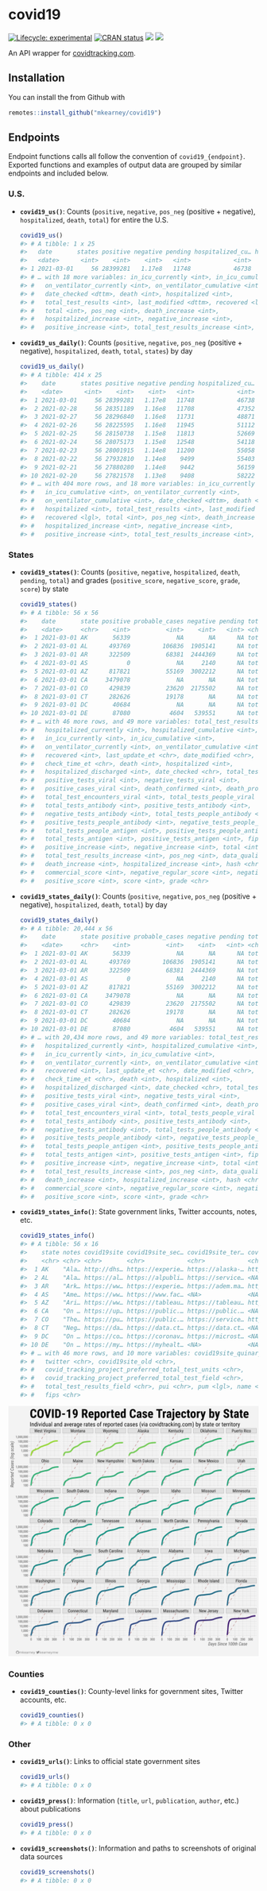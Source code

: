 
<!-- README.md is generated from README.Rmd. Please edit that file -->

# covid19

<!-- badges: start -->

[![Lifecycle:
experimental](https://img.shields.io/badge/lifecycle-experimental-orange.svg)](https://www.tidyverse.org/lifecycle/#experimental)
[![CRAN
status](https://www.r-pkg.org/badges/version/covid19)](https://CRAN.R-project.org/package=covid19)
[![](https://img.shields.io/github/last-commit/mkearney/covid19.svg)](https://github.com/mkearney/covid19/commits/master)
[![](https://img.shields.io/badge/devel%20version-0.0.1-greenyellow.svg)](https://github.com/mkearney/covid19)
<!-- badges: end -->

An API wrapper for [covidtracking.com](https://covidtracking.com/api/).

## Installation

You can install the from Github with

``` r
remotes::install_github("mkearney/covid19")
```

## Endpoints

Endpoint functions calls all follow the convention of
`covid19_{endpoint}`. Exported functions and examples of output data are
grouped by similar endpoints and included below.

### U.S.

  - **`covid19_us()`**: Counts (`positive`, `negative`, `pos_neg`
    (positive + negative), `hospitalized`, `death`, `total`) for entire
    the U.S.
    
    ``` r
    covid19_us()
    #> # A tibble: 1 x 25
    #>   date       states positive negative pending hospitalized_cu… hospitalized_cu…
    #>   <date>      <int>    <int>    <int>   <int>            <int>            <int>
    #> 1 2021-03-01     56 28399281   1.17e8   11748            46738           869030
    #> # … with 18 more variables: in_icu_currently <int>, in_icu_cumulative <int>,
    #> #   on_ventilator_currently <int>, on_ventilator_cumulative <int>,
    #> #   date_checked <dttm>, death <int>, hospitalized <int>,
    #> #   total_test_results <int>, last_modified <dttm>, recovered <lgl>,
    #> #   total <int>, pos_neg <int>, death_increase <int>,
    #> #   hospitalized_increase <int>, negative_increase <int>,
    #> #   positive_increase <int>, total_test_results_increase <int>, hash <chr>
    ```

  - **`covid19_us_daily()`**: Counts (`positive`, `negative`, `pos_neg`
    (positive + negative), `hospitalized`, `death`, `total`, `states`)
    by day
    
    ``` r
    covid19_us_daily()
    #> # A tibble: 414 x 25
    #>    date       states positive negative pending hospitalized_cu… hospitalized_cu…
    #>    <date>      <int>    <int>    <int>   <int>            <int>            <int>
    #>  1 2021-03-01     56 28399281   1.17e8   11748            46738           869030
    #>  2 2021-02-28     56 28351189   1.16e8   11708            47352           868006
    #>  3 2021-02-27     56 28296840   1.16e8   11731            48871           867127
    #>  4 2021-02-26     56 28225595   1.16e8   11945            51112           865699
    #>  5 2021-02-25     56 28150738   1.15e8   11813            52669           863766
    #>  6 2021-02-24     56 28075173   1.15e8   12548            54118           861784
    #>  7 2021-02-23     56 28001915   1.14e8   11200            55058           859612
    #>  8 2021-02-22     56 27932810   1.14e8    9499            55403           857448
    #>  9 2021-02-21     56 27880280   1.14e8    9442            56159           856143
    #> 10 2021-02-20     56 27821578   1.13e8    9408            58222           855146
    #> # … with 404 more rows, and 18 more variables: in_icu_currently <int>,
    #> #   in_icu_cumulative <int>, on_ventilator_currently <int>,
    #> #   on_ventilator_cumulative <int>, date_checked <dttm>, death <int>,
    #> #   hospitalized <int>, total_test_results <int>, last_modified <dttm>,
    #> #   recovered <lgl>, total <int>, pos_neg <int>, death_increase <int>,
    #> #   hospitalized_increase <int>, negative_increase <int>,
    #> #   positive_increase <int>, total_test_results_increase <int>, hash <chr>
    ```

### States

  - **`covid19_states()`**: Counts (`positive`, `negative`,
    `hospitalized`, `death`, `pending`, `total`) and grades
    (`positive_score`, `negative_score`, `grade`, `score`) by state
    
    ``` r
    covid19_states()
    #> # A tibble: 56 x 56
    #>    date       state positive probable_cases negative pending total_test_resu…
    #>    <date>     <chr>    <int>          <int>    <int>   <int> <chr>           
    #>  1 2021-03-01 AK       56339             NA       NA      NA totalTestsViral 
    #>  2 2021-03-01 AL      493769         106836  1905141      NA totalTestsPeopl…
    #>  3 2021-03-01 AR      322509          68381  2444369      NA totalTestsViral 
    #>  4 2021-03-01 AS           0             NA     2140      NA totalTestsViral 
    #>  5 2021-03-01 AZ      817821          55169  3002212      NA totalTestsViral 
    #>  6 2021-03-01 CA     3479078             NA       NA      NA totalTestsViral 
    #>  7 2021-03-01 CO      429839          23620  2175502      NA totalTestEncoun…
    #>  8 2021-03-01 CT      282626          19178       NA      NA totalTestsViral 
    #>  9 2021-03-01 DC       40684             NA       NA      NA totalTestEncoun…
    #> 10 2021-03-01 DE       87080           4604   539551      NA totalTestEncoun…
    #> # … with 46 more rows, and 49 more variables: total_test_results <int>,
    #> #   hospitalized_currently <int>, hospitalized_cumulative <int>,
    #> #   in_icu_currently <int>, in_icu_cumulative <int>,
    #> #   on_ventilator_currently <int>, on_ventilator_cumulative <int>,
    #> #   recovered <int>, last_update_et <chr>, date_modified <chr>,
    #> #   check_time_et <chr>, death <int>, hospitalized <int>,
    #> #   hospitalized_discharged <int>, date_checked <chr>, total_tests_viral <int>,
    #> #   positive_tests_viral <int>, negative_tests_viral <int>,
    #> #   positive_cases_viral <int>, death_confirmed <int>, death_probable <int>,
    #> #   total_test_encounters_viral <int>, total_tests_people_viral <int>,
    #> #   total_tests_antibody <int>, positive_tests_antibody <int>,
    #> #   negative_tests_antibody <int>, total_tests_people_antibody <int>,
    #> #   positive_tests_people_antibody <int>, negative_tests_people_antibody <int>,
    #> #   total_tests_people_antigen <int>, positive_tests_people_antigen <int>,
    #> #   total_tests_antigen <int>, positive_tests_antigen <int>, fips <chr>,
    #> #   positive_increase <int>, negative_increase <int>, total <int>,
    #> #   total_test_results_increase <int>, pos_neg <int>, data_quality_grade <lgl>,
    #> #   death_increase <int>, hospitalized_increase <int>, hash <chr>,
    #> #   commercial_score <int>, negative_regular_score <int>, negative_score <int>,
    #> #   positive_score <int>, score <int>, grade <chr>
    ```

  - **`covid19_states_daily()`**: Counts (`positive`, `negative`,
    `pos_neg` (positive + negative), `hospitalized`, `death`, `total`)
    by day
    
    ``` r
    covid19_states_daily()
    #> # A tibble: 20,444 x 56
    #>    date       state positive probable_cases negative pending total_test_resu…
    #>    <date>     <chr>    <int>          <int>    <int>   <int> <chr>           
    #>  1 2021-03-01 AK       56339             NA       NA      NA totalTestsViral 
    #>  2 2021-03-01 AL      493769         106836  1905141      NA totalTestsPeopl…
    #>  3 2021-03-01 AR      322509          68381  2444369      NA totalTestsViral 
    #>  4 2021-03-01 AS           0             NA     2140      NA totalTestsViral 
    #>  5 2021-03-01 AZ      817821          55169  3002212      NA totalTestsViral 
    #>  6 2021-03-01 CA     3479078             NA       NA      NA totalTestsViral 
    #>  7 2021-03-01 CO      429839          23620  2175502      NA totalTestEncoun…
    #>  8 2021-03-01 CT      282626          19178       NA      NA totalTestsViral 
    #>  9 2021-03-01 DC       40684             NA       NA      NA totalTestEncoun…
    #> 10 2021-03-01 DE       87080           4604   539551      NA totalTestEncoun…
    #> # … with 20,434 more rows, and 49 more variables: total_test_results <int>,
    #> #   hospitalized_currently <int>, hospitalized_cumulative <int>,
    #> #   in_icu_currently <int>, in_icu_cumulative <int>,
    #> #   on_ventilator_currently <int>, on_ventilator_cumulative <int>,
    #> #   recovered <int>, last_update_et <chr>, date_modified <chr>,
    #> #   check_time_et <chr>, death <int>, hospitalized <int>,
    #> #   hospitalized_discharged <int>, date_checked <chr>, total_tests_viral <int>,
    #> #   positive_tests_viral <int>, negative_tests_viral <int>,
    #> #   positive_cases_viral <int>, death_confirmed <int>, death_probable <int>,
    #> #   total_test_encounters_viral <int>, total_tests_people_viral <int>,
    #> #   total_tests_antibody <int>, positive_tests_antibody <int>,
    #> #   negative_tests_antibody <int>, total_tests_people_antibody <int>,
    #> #   positive_tests_people_antibody <int>, negative_tests_people_antibody <int>,
    #> #   total_tests_people_antigen <int>, positive_tests_people_antigen <int>,
    #> #   total_tests_antigen <int>, positive_tests_antigen <int>, fips <chr>,
    #> #   positive_increase <int>, negative_increase <int>, total <int>,
    #> #   total_test_results_increase <int>, pos_neg <int>, data_quality_grade <lgl>,
    #> #   death_increase <int>, hospitalized_increase <int>, hash <chr>,
    #> #   commercial_score <int>, negative_regular_score <int>, negative_score <int>,
    #> #   positive_score <int>, score <int>, grade <chr>
    ```

  - **`covid19_states_info()`**: State government links, Twitter
    accounts, notes, etc.
    
    ``` r
    covid19_states_info()
    #> # A tibble: 56 x 16
    #>    state notes covid19site covid19site_sec… covid19site_ter… covid19site_qua…
    #>    <chr> <chr> <chr>       <chr>            <chr>            <chr>           
    #>  1 AK    "Ala… http://dhs… https://experie… https://alaska-… https://service…
    #>  2 AL    "Ala… https://al… https://alpubli… https://service… <NA>            
    #>  3 AR    "Ark… https://ww… https://experie… https://adem.ma… https://adem.ma…
    #>  4 AS    "Ame… https://ww… https://www.fac… <NA>             <NA>            
    #>  5 AZ    "Ari… https://ww… https://tableau… https://tableau… https://tableau…
    #>  6 CA    "On … https://up… https://public.… https://public.… <NA>            
    #>  7 CO    "The… https://pu… https://public.… https://service… https://service…
    #>  8 CT    "Neg… https://da… https://data.ct… https://data.ct… <NA>            
    #>  9 DC    "On … https://co… https://coronav… https://microst… <NA>            
    #> 10 DE    "On … https://my… https://myhealt… <NA>             <NA>            
    #> # … with 46 more rows, and 10 more variables: covid19site_quinary <chr>,
    #> #   twitter <chr>, covid19site_old <chr>,
    #> #   covid_tracking_project_preferred_total_test_units <chr>,
    #> #   covid_tracking_project_preferred_total_test_field <chr>,
    #> #   total_test_results_field <chr>, pui <chr>, pum <lgl>, name <chr>,
    #> #   fips <chr>
    ```

![](man/figures/README-state-trajectories.png)

### Counties

  - **`covid19_counties()`**: County-level links for government sites,
    Twitter accounts, etc.
    
    ``` r
    covid19_counties()
    #> # A tibble: 0 x 0
    ```

### Other

  - **`covid19_urls()`**: Links to official state government sites
    
    ``` r
    covid19_urls()
    #> # A tibble: 0 x 0
    ```

  - **`covid19_press()`**: Information (`title`, `url`, `publication`,
    `author`, etc.) about publications
    
    ``` r
    covid19_press()
    #> # A tibble: 0 x 0
    ```

  - **`covid19_screenshots()`**: Information and paths to screenshots of
    original data sources
    
    ``` r
    covid19_screenshots()
    #> # A tibble: 0 x 0
    ```
